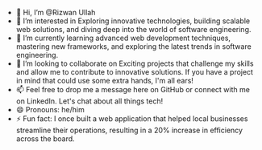 - 👋 Hi, I’m @Rizwan Ullah
- 👀 I’m interested in Exploring innovative technologies, building scalable web solutions, and diving deep into the world of software engineering.
- 🌱 I’m currently learning advanced web development techniques, mastering new frameworks, and exploring the latest trends in software engineering.
- 💞️ I’m looking to collaborate on Exciting projects that challenge my skills and allow me to contribute to innovative solutions. If you have a project in mind that could use some extra hands, I'm all ears!
- 📫 Feel free to drop me a message here on GitHub or connect with me on LinkedIn. Let's chat about all things tech!
- 😄 Pronouns: he/him
- ⚡ Fun fact: I once built a web application that helped local businesses streamline their operations, resulting in a 20% increase in efficiency across the board.


<!---
Rizwan2005khan/Rizwan2005khan is a ✨ special ✨ repository because its `README.md` (this file) appears on your GitHub profile.
You can click the Preview link to take a look at your changes.
--->
